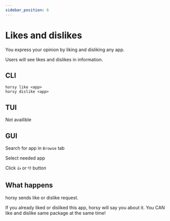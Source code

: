 ```yaml
---
sidebar_position: 6
---
```


# Likes and dislikes

You express your opinion by liking and disliking any app.

Users will see likes and dislikes in information.

## CLI
```
horsy like <app>
horsy dislike <app>
```

## TUI
Not availible

## GUI
Search for app in `Browse` tab

Select needed app

Click `👍` or `👎` button

## What happens
horsy sends like or dislike request.

If you already liked or disliked this app, horsy will say you about it.
You CAN like and dislike same package at the same time!
